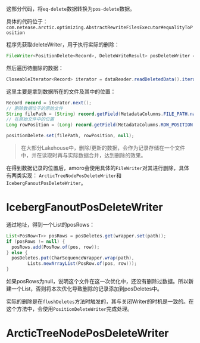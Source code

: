 这部分代码，将`eq-delete`数据转换为`pos-delete`数据。

具体的代码位于：
`com.netease.arctic.optimizing.AbstractRewriteFilesExecutor#equalityToPosition`

程序先获取deleteWriter，用于执行实际的删除：
```java
FileWriter<PositionDelete<Record>, DeleteWriteResult> posDeleteWriter = posWriter();
```

然后遍历待删除的数据：
```java
CloseableIterator<Record> iterator = dataReader.readDeletedData().iterator()
```

这里主要是拿到数据所在的文件及其中的位置：
```java
Record record = iterator.next();  
// 删除数据位于的原始文件
String filePath = (String) record.getField(MetadataColumns.FILE_PATH.name()); 
// 在原始文件中的位置
Long rowPosition = (Long) record.getField(MetadataColumns.ROW_POSITION.name());

positionDelete.set(filePath, rowPosition, null);
```

> 在大部分Lakehouse中，删除/更新的数据，会作为记录存储在一个文件中，并在读取时再与实际数据合并，达到删除的效果。

在得到数据记录的位置后，amoro会使用具体的`FileWriter`对其进行删除，具体有两类实现：
`ArcticTreeNodePosDeleteWriter`和`IcebergFanoutPosDeleteWriter`。

# IcebergFanoutPosDeleteWriter

通过地址，得到一个List的posRows：
```java
List<PosRow<T>> posRows = posDeletes.get(wrapper.set(path));
if (posRows != null) {  
  posRows.add(PosRow.of(pos, row));  
} else {  
  posDeletes.put(CharSequenceWrapper.wrap(path),
		Lists.newArrayList(PosRow.of(pos, row)));  
}
```
如果posRows为null，说明这个文件在这一次优化中，还没有删除过数据。所以新建一个List，否则将本次优化导致删除的记录添加到posDeletes中。

实际的删除是在`flushDeletes`方法时触发的，其与关闭Writer的时机是一致的。在这个方法中，会使用`PositionDeleteWriter`完成处理。





# ArcticTreeNodePosDeleteWriter

